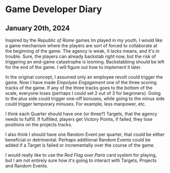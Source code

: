 # Game Developer Diary

## January 20th, 2024

Inspired by the _Republic of Rome_ games Im played in my youth, I would like a game mechanism where the players are sort of forced to collaborate at the beginning of the game. The agency is weak, it lacks means, and it's in trouble. Sure, the players can already backstab right now, but the risk of triggering an end-game catastrophe is looming. Backstabbing should be left for the end of the game. I will figure out how to implement it later.

In the original concept, I assumed only an employee revolt could trigger the game. Now I have made _Empolyee Engagement_ one of the three scoring tracks of the game. If any of the three tracks goes to the bottom of the scale, everyone loses (perhaps I could set 2 out of 3 for beginners). Going to the plus side could trigger one-off bonuses, while going to the minus side could trigger temporary minuses. For example, less manpower, etc.

I think each Quarter should have one (or three?) Targets, that the agency needs to fulfill. If fulfilled, players get Victory Points, if failed, they lose positions on the projects tracks.

I also think I should have one Random Event per quarter, that could be either beneficial or detrimental. Perhaps additional Random Events could be added if a Target is failed or incrementally over the course of the game.

I would really like to use the _Red Flag over Paris_ card system for playing, but I am not entirely sure how it's going to interact with Targets, Projects and Random Events.
